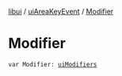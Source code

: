 [libui](../index.md) / [uiAreaKeyEvent](index.md) / [Modifier](./-modifier.md)

# Modifier

`var Modifier: `[`uiModifiers`](../ui-modifiers.md)